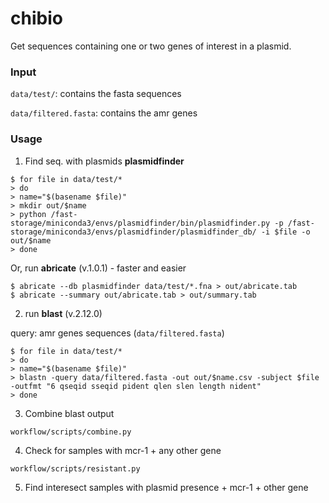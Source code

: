 # chibio
Get sequences containing one or two genes of interest in a plasmid.

### Input

`data/test/`: contains the fasta sequences

`data/filtered.fasta`: contains the amr genes

### Usage

1. Find seq. with plasmids **plasmidfinder**  

```
$ for file in data/test/*
> do
> name="$(basename $file)"
> mkdir out/$name
> python /fast-storage/miniconda3/envs/plasmidfinder/bin/plasmidfinder.py -p /fast-storage/miniconda3/envs/plasmidfinder/plasmidfinder_db/ -i $file -o out/$name
> done
```

Or, run **abricate** (v.1.0.1) - faster and easier

```
$ abricate --db plasmidfinder data/test/*.fna > out/abricate.tab
$ abricate --summary out/abricate.tab > out/summary.tab
```

2. run **blast** (v.2.12.0)

query: amr genes sequences (`data/filtered.fasta`)

```
$ for file in data/test/*
> do
> name="$(basename $file)"
> blastn -query data/filtered.fasta -out out/$name.csv -subject $file -outfmt "6 qseqid sseqid pident qlen slen length nident"
> done
```

3. Combine blast output

`workflow/scripts/combine.py`

4. Check for samples with mcr-1 + any other gene

`workflow/scripts/resistant.py`

5. Find interesect samples with plasmid presence + mcr-1 + other gene

